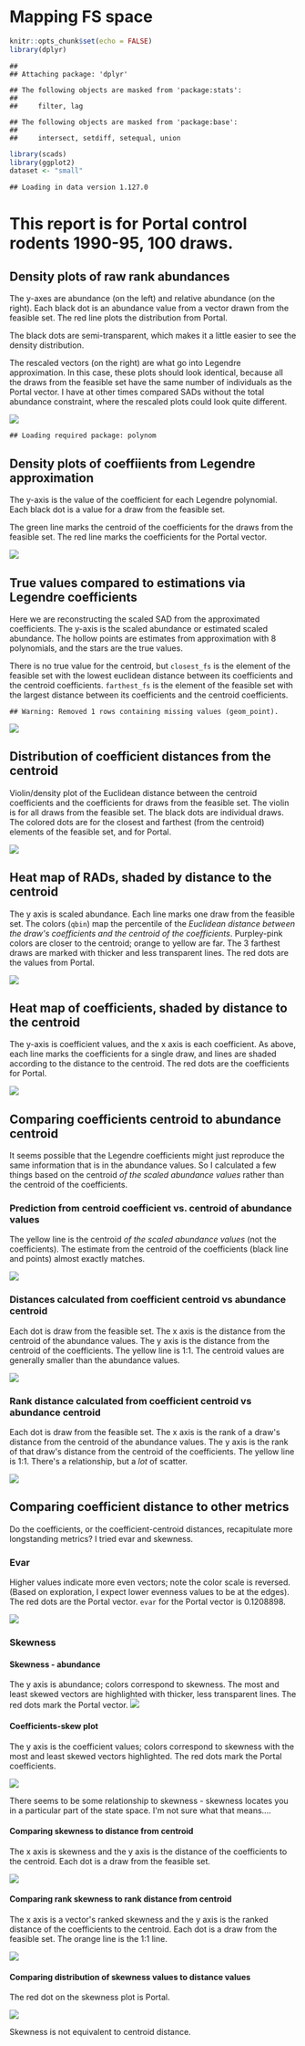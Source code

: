 Mapping FS space
================

``` r
knitr::opts_chunk$set(echo = FALSE)
library(dplyr)
```

    ## 
    ## Attaching package: 'dplyr'

    ## The following objects are masked from 'package:stats':
    ## 
    ##     filter, lag

    ## The following objects are masked from 'package:base':
    ## 
    ##     intersect, setdiff, setequal, union

``` r
library(scads)
library(ggplot2)
dataset <- "small"
```

    ## Loading in data version 1.127.0

This report is for Portal control rodents 1990-95, 100 draws.
=============================================================

Density plots of raw rank abundances
------------------------------------

The y-axes are abundance (on the left) and relative abundance (on the right). Each black dot is an abundance value from a vector drawn from the feasible set. The red line plots the distribution from Portal.

The black dots are semi-transparent, which makes it a little easier to see the density distribution.

The rescaled vectors (on the right) are what go into Legendre approximation. In this case, these plots should look identical, because all the draws from the feasible set have the same number of individuals as the Portal vector. I have at other times compared SADs without the total abundance constraint, where the rescaled plots could look quite different.

![](fs_space_files/figure-markdown_github/plot%20rads%20and%20rescaled%20rads-1.png)

    ## Loading required package: polynom

Density plots of coeffiients from Legendre approximation
--------------------------------------------------------

The y-axis is the value of the coefficient for each Legendre polynomial. Each black dot is a value for a draw from the feasible set.

The green line marks the centroid of the coefficients for the draws from the feasible set. The red line marks the coefficients for the Portal vector.

![](fs_space_files/figure-markdown_github/distance%20to%20centroid-1.png)

True values compared to estimations via Legendre coefficients
-------------------------------------------------------------

Here we are reconstructing the scaled SAD from the approximated coefficients. The y-axis is the scaled abundance or estimated scaled abundance. The hollow points are estimates from approximation with 8 polynomials, and the stars are the true values.

There is no true value for the centroid, but `closest_fs` is the element of the feasible set with the lowest euclidean distance between its coefficients and the centroid coefficients. `farthest_fs` is the element of the feasible set with the largest distance between its coefficients and the centroid coefficients.

    ## Warning: Removed 1 rows containing missing values (geom_point).

![](fs_space_files/figure-markdown_github/generate%20from%20centroid,%20empirical-1.png)

Distribution of coefficient distances from the centroid
-------------------------------------------------------

Violin/density plot of the Euclidean distance between the centroid coefficients and the coefficients for draws from the feasible set. The violin is for all draws from the feasible set. The black dots are individual draws. The colored dots are for the closest and farthest (from the centroid) elements of the feasible set, and for Portal.

![](fs_space_files/figure-markdown_github/dist%20to%20centroid%20plot-1.png)

Heat map of RADs, shaded by distance to the centroid
----------------------------------------------------

The y axis is scaled abundance. Each line marks one draw from the feasible set. The colors (`qbin`) map the percentile of the *Euclidean distance between the draw's coefficients and the centroid of the coefficients*. Purpley-pink colors are closer to the centroid; orange to yellow are far. The 3 farthest draws are marked with thicker and less transparent lines. The red dots are the values from Portal.

![](fs_space_files/figure-markdown_github/sabund%20plus%20empirical%20linecloud-1.png)

Heat map of coefficients, shaded by distance to the centroid
------------------------------------------------------------

The y-axis is coefficient values, and the x axis is each coefficient. As above, each line marks the coefficients for a single draw, and lines are shaded according to the distance to the centroid. The red dots are the coefficients for Portal.

![](fs_space_files/figure-markdown_github/coefficients%20plus%20empirical%20linecloud-1.png)

Comparing coefficients centroid to abundance centroid
-----------------------------------------------------

It seems possible that the Legendre coefficients might just reproduce the same information that is in the abundance values. So I calculated a few things based on the centroid *of the scaled abundance values* rather than the centroid of the coefficients.

### Prediction from centroid coefficient vs. centroid of abundance values

The yellow line is the centroid *of the scaled abundance values* (not the coefficients). The estimate from the centroid of the coefficients (black line and points) almost exactly matches.

![](fs_space_files/figure-markdown_github/raw%20abundance%20centroid-1.png)

### Distances calculated from coefficient centroid vs abundance centroid

Each dot is draw from the feasible set. The x axis is the distance from the centroid of the abundance values. The y axis is the distance from the centroid of the coefficients. The yellow line is 1:1. The centroid values are generally smaller than the abundance values.

![](fs_space_files/figure-markdown_github/obs%20pred%20distance-1.png)

### Rank distance calculated from coefficient centroid vs abundance centroid

Each dot is draw from the feasible set. The x axis is the rank of a draw's distance from the centroid of the abundance values. The y axis is the rank of that draw's distance from the centroid of the coefficients. The yellow line is 1:1. There's a relationship, but a *lot* of scatter.

![](fs_space_files/figure-markdown_github/obs%20pred%20rank-1.png)

Comparing coefficient distance to other metrics
-----------------------------------------------

Do the coefficients, or the coefficient-centroid distances, recapitulate more longstanding metrics? I tried evar and skewness.

### Evar

Higher values indicate more even vectors; note the color scale is reversed. (Based on exploration, I expect lower evenness values to be at the edges). The red dots are the Portal vector. `evar` for the Portal vector is 0.1208898.

![](fs_space_files/figure-markdown_github/evar-1.png)

### Skewness

#### Skewness - abundance

The y axis is abundance; colors correspond to skewness. The most and least skewed vectors are highlighted with thicker, less transparent lines. The red dots mark the Portal vector. ![](fs_space_files/figure-markdown_github/sabund%20skew-1.png)

#### Coefficients-skew plot

The y axis is the coefficient values; colors correspond to skewness with the most and least skewed vectors highlighted. The red dots mark the Portal coefficients.

![](fs_space_files/figure-markdown_github/coefficients%20skew-1.png)

There seems to be some relationship to skewness - skewness locates you in a particular part of the state space. I'm not sure what that means....

#### Comparing skewness to distance from centroid

The x axis is skewness and the y axis is the distance of the coefficients to the centroid. Each dot is a draw from the feasible set.

![](fs_space_files/figure-markdown_github/compare%20skew%20to%20distance-1.png)

#### Comparing rank skewness to rank distance from centroid

The x axis is a vector's ranked skewness and the y axis is the ranked distance of the coefficients to the centroid. Each dot is a draw from the feasible set. The orange line is the 1:1 line.

![](fs_space_files/figure-markdown_github/compare%20skewness%20to%20rank%20distance-1.png)

#### Comparing distribution of skewness values to distance values

The red dot on the skewness plot is Portal.

![](fs_space_files/figure-markdown_github/skew%20violin%20plot-1.png)

Skewness is not equivalent to centroid distance.
